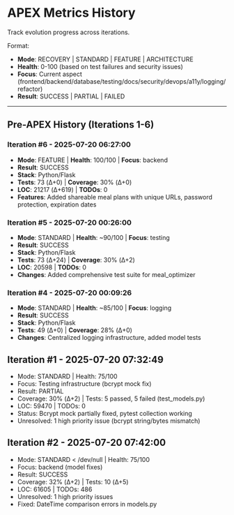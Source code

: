 # APEX Metrics History

Track evolution progress across iterations.

Format:
- **Mode**: RECOVERY | STANDARD | FEATURE | ARCHITECTURE
- **Health**: 0-100 (based on test failures and security issues)
- **Focus**: Current aspect (frontend/backend/database/testing/docs/security/devops/a11y/logging/refactor)
- **Result**: SUCCESS | PARTIAL | FAILED

---

## Pre-APEX History (Iterations 1-6)

### Iteration #6 - 2025-07-20 06:27:00
- **Mode**: FEATURE | **Health**: 100/100 | **Focus**: backend
- **Result**: SUCCESS
- **Stack**: Python/Flask
- **Tests**: 73 (Δ+0) | **Coverage**: 30% (Δ+0)
- **LOC**: 21217 (Δ+619) | **TODOs**: 0
- **Features**: Added shareable meal plans with unique URLs, password protection, expiration dates

### Iteration #5 - 2025-07-20 00:26:00
- **Mode**: STANDARD | **Health**: ~90/100 | **Focus**: testing
- **Result**: SUCCESS
- **Stack**: Python/Flask
- **Tests**: 73 (Δ+24) | **Coverage**: 30% (Δ+2)
- **LOC**: 20598 | **TODOs**: 0
- **Changes**: Added comprehensive test suite for meal_optimizer

### Iteration #4 - 2025-07-20 00:09:26
- **Mode**: STANDARD | **Health**: ~85/100 | **Focus**: logging
- **Result**: SUCCESS
- **Stack**: Python/Flask
- **Tests**: 49 (Δ+0) | **Coverage**: 28% (Δ+0)
- **Changes**: Centralized logging infrastructure, added model tests

## Iteration #1 - 2025-07-20 07:32:49
- Mode: STANDARD | Health: 75/100
- Focus: Testing infrastructure (bcrypt mock fix)
- Result: PARTIAL
- Coverage: 30% (Δ+2) | Tests: 5 passed, 5 failed (test_models.py)
- LOC: 59470 | TODOs: 0
- Status: Bcrypt mock partially fixed, pytest collection working
- Unresolved: 1 high priority issue (bcrypt string/bytes mismatch)

## Iteration #2 - 2025-07-20 07:42:00
- Mode: STANDARD  < /dev/null |  Health: 75/100
- Focus: backend (model fixes)
- Result: SUCCESS
- Coverage: 32% (Δ+2) | Tests: 10 (Δ+5)
- LOC: 61605 | TODOs: 486
- Unresolved: 1 high priority issues
- Fixed: DateTime comparison errors in models.py
